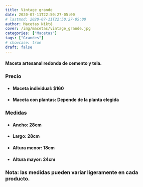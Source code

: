 ```yaml
---
title: Vintage grande
date: 2020-07-11T22:50:27-05:00
# lastmod: 2020-07-11T22:50:27-05:00
author: Macetas Nikté
cover: /img/macetas/vintage_grande.jpg
categories: ["Macetas"]
tags: ["Grandes"]
# showcase: true
draft: false
---
```


#### Maceta artesanal redonda de cemento y tela.

###  Precio
- #### Maceta individual: $160
- #### Maceta con plantas: Depende de la planta elegida

### Medidas
- #### Ancho: 28cm
- #### Largo: 28cm
- #### Altura menor: 18cm
- #### Altura mayor: 24cm
### Nota: las medidas pueden variar ligeramente en cada producto.
<!--more-->
